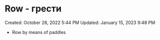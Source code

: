 # Row - грести

Created: October 28, 2022 5:44 PM
Updated: January 15, 2023 9:48 PM

- Row by means of paddles